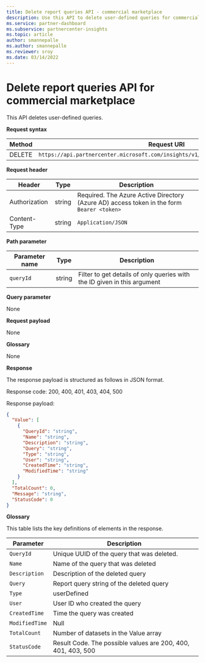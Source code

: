 ```yaml
---
title: Delete report queries API - commercial marketplace
description: Use this API to delete user-defined queries for commercial marketplace analytics. 
ms.service: partner-dashboard
ms.subservice: partnercenter-insights
ms.topic: article
author: smannepalle
ms.author: smannepalle
ms.reviewer: sroy
ms.date: 03/14/2022
---
```


# Delete report queries API for commercial marketplace

This API deletes user-defined queries.

**Request syntax**

| **Method** | **Request URI** |
| --- | --- |
| DELETE | `https://api.partnercenter.microsoft.com/insights/v1/cmp/ScheduledQueries/{queryId}` |

**Request header**

| **Header** | **Type** | **Description** |
| --- | --- | --- |
| Authorization | string | Required. The Azure Active Directory (Azure AD) access token in the form `Bearer <token>` |
| Content-Type | string | `Application/JSON` |

**Path parameter**

| **Parameter name** | **Type** | **Description** |
| --- | --- | --- |
| `queryId` | string | Filter to get details of only queries with the ID given in this argument |

**Query parameter**

None

**Request payload**

None

**Glossary**

None

**Response**

The response payload is structured as follows in JSON format.

Response code: 200, 400, 401, 403, 404, 500

Response payload:

```json
{
  "Value": [
    {
      "QueryId": "string",
      "Name": "string",
      "Description": "string",
      "Query": "string",
      "Type": "string",
      "User": "string",
      "CreatedTime": "string",
      "ModifiedTime": "string"
    }
  ],
  "TotalCount": 0,
  "Message": "string",
  "StatusCode": 0
}
```

**Glossary**

This table lists the key definitions of elements in the response.

| **Parameter** | **Description** |
| --- | --- |
| `QueryId` | Unique UUID of the query that was deleted. |
| `Name` | Name of the query that was deleted |
| `Description` | Description of the deleted query |
| `Query` | Report query string of the deleted query |
| `Type` | userDefined |
| `User` | User ID who created the query |
| `CreatedTime` | Time the query was created |
| `ModifiedTime` | Null |
| `TotalCount` | Number of datasets in the Value array |
| `StatusCode` | Result Code. The possible values are 200, 400, 401, 403, 500 |

